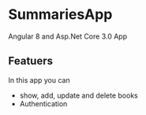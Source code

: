 # SummariesApp
Angular 8 and Asp.Net Core 3.0 App
## Featuers
In this app you can 
 * show, add, update and delete books
 * Authentication  

